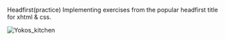 Headfirst(practice)
Implementing exercises from the popular headfirst title for xhtml & css.

![Yokos_kitchen](https://user-images.githubusercontent.com/33905131/90464900-2da40a00-e106-11ea-8fdd-c7d573ef1745.jpg)
